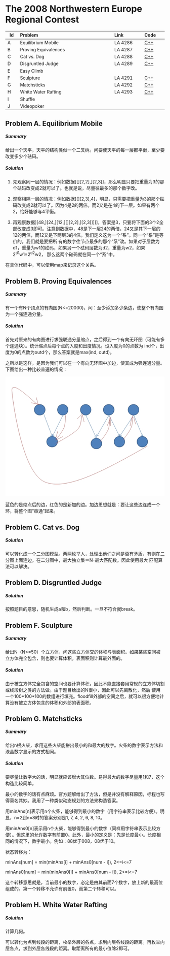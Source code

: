 # The 2008 Northwestern Europe Regional Contest

<table>
<thead>
<th width='40px' align='center'>Id</th>
<th width='500px' align='left'>Problem</th>
<th width='130px' align='left'>Link</th>
<th width='80px' align='left'>Code</th>
</thead>
<tbody>
<tr><td>A</td>   <td>Equilibrium Mobile</td>   <td>LA 4286</td>   <td><a href='4286.cpp'>C++</a></td>   </tr>
<tr><td>B</td>   <td>Proving Equivalences</td>   <td>LA 4287</td>   <td><a href='4287.cpp'>C++</a></td>   </tr>
<tr><td>C</td>   <td>Cat vs. Dog</td>   <td>LA 4288</td>   <td><a href='4288.cpp'>C++</a></td>   </tr>
<tr><td>D</td>   <td>Disgruntled Judge</td>   <td>LA 4289</td>   <td><a href='4289.cpp'>C++</a></td>   </tr>
<tr><td>E</td>   <td>Easy Climb</td>   <td></td>   <td></td>   </tr>
<tr><td>F</td>   <td>Sculpture</td>   <td>LA 4291</td>   <td><a href='4291.cpp'>C++</a></td>   </tr>
<tr><td>G</td>   <td>Matchsticks</td>   <td>LA 4292</td>   <td><a href='4292.cpp'>C++</a></td>   </tr>
<tr><td>H</td>   <td>White Water Rafting</td>   <td>LA 4293</td>   <td><a href='4293.cpp'>C++</a></td>   </tr>
<tr><td>I</td>   <td>Shuffle</td>   <td></td>   <td></td>   </tr>
<tr><td>J</td>   <td>Videopoker</td>   <td></td>   <td></td>   </tr>
</tbody>
</table>

## Problem A. Equilibrium Mobile

##### Summary
给出一个天平，天平的结构类似一个二叉树。问要使天平的每一层都平衡，至少要改变多少个砝码。 
##### Solution

1. 先观察同一层的情况：例如数据\][\][2,2],\][2,3]]，那么明显只要把重量为3的那个砝码改变成2就可以了。也就是说，尽量往最多的那个数字改。

2. 观察相隔一层的情况：例如数据\][\][2,3],4]，明显，只需要把重量为3的那个砝码改变成2就可以了。因为4是2的两倍。而2又是在4的下一层。如果有两个2，恰好能够与4平衡。

3. 再观察数据\][48,\][24,\][12,\][\][2,2],\][2,3]]]]]，答案是3，只要将下面的3个2全部改变成3即可。注意到数据中，48是下一层24的两倍，24又是其下一层的12的两倍，而12又是下两层3的4倍。我们定义这为一个“系”。同一个“系”是等价的。我们就是要把所 有的数字往节点最多的那个“系”改。如果对于层数为d1，重量为w1的砝码，如果另一个砝码层数为d2，重量为w2，如果2<sup>d1</sup>w1=2<sup>d2</sup>w2， 那么这两个砝码就在同一个“系”中。

在具体代码中，可以使用map来记录这个关系。 



## Problem B. Proving Equivalences

##### Summary
有一个有N个顶点的有向图(N<=20000)，问：至少添加多少条边，使整个有向图为一个强连通分量。 
##### Solution

首先对原来的有向图进行求强联通分量缩点，之后得到一个有向无环图（可能有多个连通块）。统计缩点后每个点的入度和出度情况。设入度为0的点数为 ind个，出度为0的点数为outd个，那么答案就是max(ind, outd)。

之所以是这样，是因为我们可以在一个有向无环图中加边，使其成为强连通分量。下图给出一种比较普遍的情况：

![Problem B Imgage 1](img/4287_img1.jpg "Problem B Imgage 1")

蓝色的是缩点后的边，红色的是新加的边。加边思想就是：要让这些边连成一个环，将整个图“串通”起来。 



## Problem C. Cat vs. Dog

##### Solution
可以转化成一个二分图模型。两两枚举人，处理出他们之间是否有矛盾，有则在二分图上面连边。在二分图中，最大独立集＝N-最大匹配数。因此使用最大 匹配算法可以解决。 


## Problem D. Disgruntled Judge

##### Solution
按照题目的意思，随机生成a和b，然后判断。一旦不符合就break。 




## Problem F. Sculpture

##### Summary
给出N（N<=50）个立方体，问这些立方体交的体积与表面积。如果某些空间被立方体完全包含，则也要计算体积。表面积则计算最外面的。 
##### Solution
由于被立方体完全包含的空间也要计算体积，因此不能直接套用常规的立方体切割或线段树之类的方法做。由于题目给出的N很小，因此可以先离散化，然后 使用一个100\*100\*100的数组进行填充。floodfill外部的空间之后，就可以很方便地计算没有被立方体包含的体积和外部的表面积。 


## Problem G. Matchsticks

##### Summary
给出n根火柴，求用这些火柴能拼出最小的和最大的数字。火柴的数字表示方法和液晶数字显示的方式相同。

##### Solution
要尽量让数字大的话，明显就应该增大其位数。易得最大的数字尽量用1和7，这个构造比较简单。

最小的数字的话有点麻烦。官方题解给出了方法，但是并没有解释原因，标程也写得莫名其妙。我用了一种类似动态规划的方法来构造答案。

用minAns[n]表示用n个火柴，能够得到最小的数字（用字符串表示比较方便）。明显，n=2到n=8时的答案分别是1, 7, 4, 2, 6, 8, 10。

用minAns0[n]表示用n个火柴，能够得到最小的数字（同样用字符串表示比较方便）。但这里的允许数字有前置0。此外，最小的定义是：先是长度最小。长度相同的情况下，数字最小。例如：88优于008，08优于10。

状态转移为：

minAns[num] = min(minAns[i] + minAns0[num - i]), 2\<=i\<=7

minAns0[num] = min(minAns0[i] + minAns0[num - i]), 2\<=i\<=7

这个转移意思就是，当前最小的数字，必定是由其前面7个数字，放上新的最高位组成的。第一个转移不允许有前置0，而第二个转移可以。


## Problem H. White Water Rafting

##### Solution

计算几何。

可以转化为点到线段的距离，枚举外层的各点，求到内层各线段的距离。再枚举内层各点，求到外层各线段的距离。取距离所有的最小值除2即可。 


